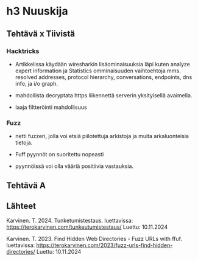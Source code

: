 # h3 Nuuskija

## Tehtävä x Tiivistä

### Hacktricks

- Artikkelissa käydään wiresharkin lisäominaisuuksia läpi kuten analyze expert information ja Statistics omminaisuuden vaihtoehtoja mms. resolved addresses, protocol hierarchy, conversations, endpoints, dns info, ja  i/o graph.

- mahdollista decryptata https liikennettä serverin yksityisellä avaimella.

- laaja filtteröinti mahdollisuus

### Fuzz

- netti fuzzeri, jolla voi etsiä piilotettuja arkistoja ja muita arkaluonteisia tietoja.

- Fuff pyynnöt on suoritettu nopeasti

- pyynnöissä voi olla vääriä positiivia vastauksia.


## Tehtävä A



## Lähteet

Karvinen. T. 2024. Tunketumistestaus. luettavissa: https://terokarvinen.com/tunkeutumistestaus/ Luettu: 10.11.2024

Karvinen. T. 2023. Find Hidden Web Directories - Fuzz URLs with ffuf. luettavissa: https://terokarvinen.com/2023/fuzz-urls-find-hidden-directories/ Luettu: 10.11.2024
